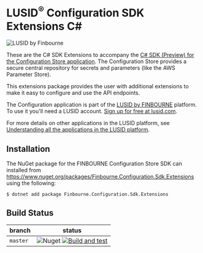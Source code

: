 # LUSID<sup>®</sup> Configuration SDK Extensions C#
![LUSID by Finbourne](https://content.finbourne.com/LUSID_repo.png)

These are the C# SDK Extensions to accompany the [C# SDK (Preview) for the Configuration Store application](https://github.com/finbourne/configuration-sdk-csharp-preview). The Configuration Store provides a secure central repository for secrets and parameters (like the AWS Parameter Store).

This extensions package provides the user with additional extensions to make it easy to configure and use the API endpoints.

The Configuration application is part of the [LUSID by FINBOURNE](https://www.finbourne.com/lusid-technology) platform. To use it you'll need a LUSID account. [Sign up for free at lusid.com](https://www.lusid.com/app/signup).

For more details on other applications in the LUSID platform, see [Understanding all the applications in the LUSID platform](https://support.lusid.com/knowledgebase/article/KA-01787/en-us).

## Installation

The NuGet package for the FINBOURNE Configuration Store SDK can installed from https://www.nuget.org/packages/Finbourne.Configuration.Sdk.Extensions using the following:

```
$ dotnet add package Finbourne.Configuration.Sdk.Extensions
```

## Build Status 

| branch | status |
| --- | --- |
| `master` | ![Nuget](https://img.shields.io/nuget/v/Finbourne.Configuration.Sdk.Extensions?color=blue) [![Build and test](https://github.com/finbourne/configuration-sdk-extensions-csharp/actions/workflows/build-and-test.yaml/badge.svg)](https://github.com/finbourne/configuration-sdk-extensions-csharp/actions/workflows/build-and-test.yaml) |